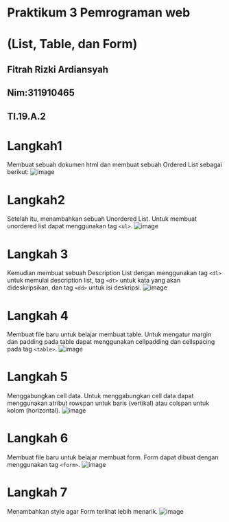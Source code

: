 # Praktikum 3  Pemrograman web
# (List, Table, dan Form)


## Fitrah Rizki Ardiansyah  
## Nim:311910465

## TI.19.A.2

# Langkah1

Membuat sebuah dokumen html dan membuat sebuah Ordered List sebagai berikut:
![image](https://user-images.githubusercontent.com/56240954/114519781-ee18c800-9c6a-11eb-9bc4-61e7584d11d6.png)

# Langkah2

Setelah itu, menambahkan sebuah Unordered List. Untuk membuat unordered list dapat menggunakan tag ``<ul>``.
![image](https://user-images.githubusercontent.com/56240954/114520080-3f28bc00-9c6b-11eb-89d6-4dd2f0513ad8.png)

# Langkah 3

Kemudian membuat sebuah Description List dengan menggunakan tag ``<dl>`` untuk memulai description list, tag ``<dt>`` untuk kata yang akan dideskripsikan, dan tag ``<dd>`` untuk isi deskripsi. 
![image](https://user-images.githubusercontent.com/56240954/114520319-82832a80-9c6b-11eb-9911-d2ad9587c252.png)

# Langkah 4

Membuat file baru untuk belajar membuat table. Untuk mengatur margin dan padding pada table dapat menggunakan cellpadding dan cellspacing pada tag ``<table>``.
  ![image](https://user-images.githubusercontent.com/56240954/114520659-df7ee080-9c6b-11eb-818a-87a848b3079d.png)

# Langkah 5

Menggabungkan cell data. Untuk menggabungkan cell data dapat menggunakan atribut rowspan untuk baris (vertikal) atau colspan untuk kolom (horizontal). 
![image](https://user-images.githubusercontent.com/56240954/114520772-f8879180-9c6b-11eb-9559-671a4a88a6d0.png)

# Langkah 6

Membuat file baru untuk belajar membuat form. Form dapat dibuat dengan menggunakan tag ``<form>``.
![image](https://user-images.githubusercontent.com/56240954/114520940-25d43f80-9c6c-11eb-8566-f7b2135fbbce.png)

# Langkah 7

Menambahkan style agar Form terlihat lebih menarik. 
![image](https://user-images.githubusercontent.com/56240954/114521068-443a3b00-9c6c-11eb-9cc2-0d4fc3fbe898.png)


